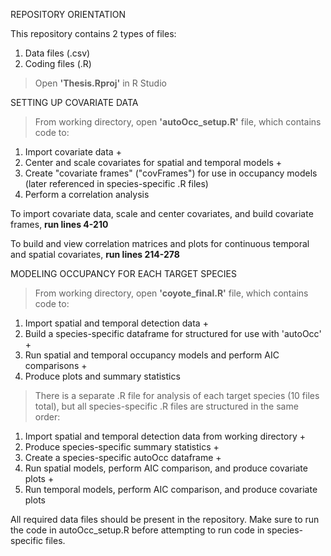 REPOSITORY ORIENTATION

This repository contains 2 types of files:
   1. Data files (.csv)
   2. Coding files (.R)

> Open **'Thesis.Rproj'** in R Studio

SETTING UP COVARIATE DATA 
> From working directory, open **'autoOcc_setup.R'** file, which contains code to:
  1. Import covariate data +
  2. Center and scale covariates for spatial and temporal models +
  3. Create "covariate frames" ("covFrames") for use in occupancy models (later referenced in species-specific .R files)
  4. Perform a correlation analysis

To import covariate data, scale and center covariates, and build covariate frames, **run lines 4-210** 

To build and view correlation matrices and plots for continuous temporal and spatial covariates, **run lines 214-278** 

MODELING OCCUPANCY FOR EACH TARGET SPECIES
> From working directory, open **'coyote_final.R'** file, which contains code to:
  1. Import spatial and temporal detection data + 
  2. Build a species-specific dataframe for structured for use with 'autoOcc' +  
  3. Run spatial and temporal occupancy models and perform AIC comparisons + 
  4. Produce plots and summary statistics
> There is a separate .R file for analysis of each target species (10 files total), but all species-specific .R files are structured in the same order: 
  1. Import spatial and temporal detection data from working directory  + 
  2. Produce species-specific summary statistics +
  3. Create a species-specific autoOcc dataframe + 
  4. Run spatial models, perform AIC comparison, and produce covariate plots +  
  5. Run temporal models, perform AIC comparison, and produce covariate plots

All required data files should be present in the repository. Make sure to run the code in autoOcc_setup.R before attempting to run code in species-specific files.
